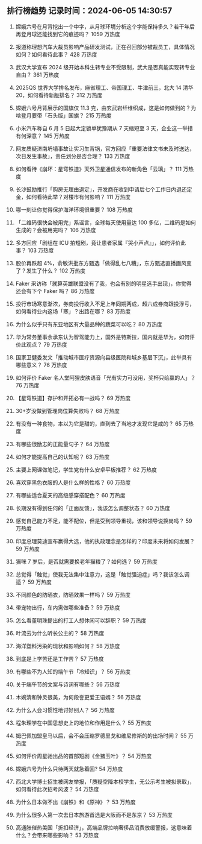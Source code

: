 
## 排行榜趋势 记录时间：2024-06-05 14:30:57
  
  1. 嫦娥六号在月背挖出一个中字，从月球环境分析这个字能保持多久？若干年后再登月球还能找到它的痕迹吗？ 1059 万热度
    
  2. 报道称理想汽车大裁员影响产品研发测试，正在召回部分被裁员工，具体情况如何？如何看待此事？ 428 万热度
    
  3. 武汉大学宣布 2024 级开始本科生转专业不受限制，武大是否真能实现转专业自由？ 361 万热度
    
  4. 2025QS 世界大学排名发布，麻省理工、帝国理工、牛津前三，北大 14 清华20，如何看待新版排名？ 312 万热度
    
  5. 嫦娥六号月背展示的国旗仅 11.3 克，由玄武岩纤维织成，这是如何做到的？为啥登月要带「石头版」国旗？ 215 万热度
    
  6. 小米汽车称自 6 月 5 日起大定锁单犹豫期从 7 天缩短至 3 天，企业这一举措有何深意？ 145 万热度
    
  7. 网友质疑济南坍塌事故让实习生背锅，官方回应「重要法律文书未及时送达，次日发生事故」，责任划分是否合理？ 133 万热度
    
  8. 如何看待《崩坏：星穹铁道》天外卫星通信发布的新角色「云璃」？ 111 万热度
    
  9. 长沙鼓励推行「购房无理由退定」，开发商在收到申请后七个工作日内退还定金，如何看待此举？对楼市有何影响？ 111 万热度
    
  10. 哪一刻让你觉得保护海洋环境很重要？ 108 万热度
    
  11. 「二维码很快会被用完」系谣言，全球每天使用量达 100 多亿，二维码是如何生成的？会被用完吗？ 106 万热度
    
  12. 多方回应「剧组在 ICU 拍短剧，竟让患者家属『哭小声点』」，如何评价此事？ 103 万热度
    
  13. 股价再跌超 4%，俞敏洪批东方甄选「做得乱七八糟」，东方甄选直播画风变了？发生了什么？ 102 万热度
    
  14. Faker 采访称「就算英雄联盟没有了我，也会有别的明星选手出现」，你觉得还会有下个 Faker 吗？ 86 万热度
    
  15. 投行市场寒意渐浓，券商投行收入不足上年同期两成，超六成券商跟投浮亏，如何看待业内这场「寒」？出路在哪？ 83 万热度
    
  16. 为什么似乎只有东亚地区有大量品种的蔬菜可以吃？ 80 万热度
    
  17. 华为常务董事余承东认为智驾能力上，国外是特斯拉，国内就是华为，如何评价此观点？ 79 万热度
    
  18. 国家卫健委发文「推动城市医疗资源向县级医院和城乡基层下沉」，此举具有哪些意义？ 76 万热度
    
  19. 如何评价 Faker 名人堂阿狸皮肤语音「光有实力可没用，奖杯只给赢的人」？ 76 万热度
    
  20. 【星穹铁道】存护和开拓必有一战吗？ 69 万热度
    
  21. 30+岁没做到管理岗位算失败吗？ 68 万热度
    
  22. 有没有一种食物，本以为它是甜的，直到去了当地才发现它是咸的？ 65 万热度
    
  23. 有哪些很励志的正能量句子？ 64 万热度
    
  24. 如何才能提高自己的认知呢？ 63 万热度
    
  25. 主要上网课做笔记，学生党有什么安卓平板推荐？ 62 万热度
    
  26. 喜欢穿黑色衣服的人是什么样的性格？ 60 万热度
    
  27. 有哪些适合夏天的高级感穿搭配色？ 60 万热度
    
  28. 长期没有得到任何的「正面反馈」，我该怎么调整状态？ 60 万热度
    
  29. 感觉自己能力不足，能不配位，但是受到领导重视，该和领导说换岗吗？ 59 万热度
    
  30. 印度总理莫迪宣布赢得大选，他的执政理念是怎样的？印度未来将如何发展？ 59 万热度
    
  31. 猫咪 7 岁后，是否就需要换老年猫粮了？如何选？ 59 万热度
    
  32. 总觉得「触觉」使我无法集中注意力，这是「触觉强迫症」吗？我该怎么调适？ 59 万热度
    
  33. 不同颜色的防晒衣，防晒效果一样吗？ 59 万热度
    
  34. 带宠物出行，车内需做哪些准备？ 59 万热度
    
  35. 怎么看董明珠提出的打工人想休闲可以辞职？ 59 万热度
    
  36. 叶流云为什么听长公主的？ 58 万热度
    
  37. 海洋塑料污染的现状和影响如何？ 58 万热度
    
  38. 到底是上学苦还是工作苦？ 57 万热度
    
  39. 有哪些不为人知的端午节「冷知识」？ 56 万热度
    
  40. 关于端午节的文案与诗词有哪些？ 56 万热度
    
  41. 木婉清和钟灵很美，为何段誉更爱王语嫣？ 56 万热度
    
  42. 为什么人会习惯性地讨好别人？ 56 万热度
    
  43. 程朱理学在中国思想史上的地位和作用是什么？ 55 万热度
    
  44. 姆巴佩加盟皇马以后，会不会压缩罗德里戈和维尼修斯的的出场时间？ 55 万热度
    
  45. 如何评价周星驰出品的首部短剧《金猪玉叶》？ 54 万热度
    
  46. 嫦娥六号为什么只待两天就急着回? 54 万热度
    
  47. 西北大学博士招生被网友举报，「质疑空降本校学生，无公示考生被拟录取」，如何看待此次招考风波？ 54 万热度
    
  48. 为什么日本做不出《崩铁》和《原神》？ 53 万热度
    
  49. 为什么很多人第一次去日本旅游首选是大阪而不是东京？ 53 万热度
    
  50. 高通胀催热美国「折扣经济」，高端品牌拉响奢侈品消费放缓警报，这意味着什么？会带来哪些影响？ 53 万热度
    